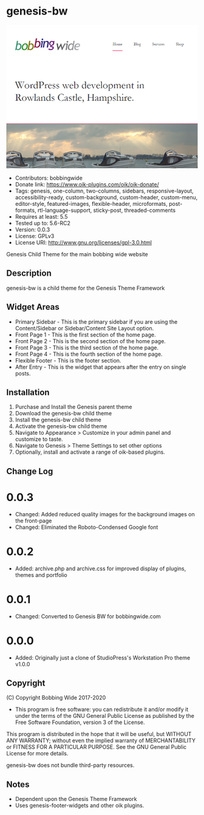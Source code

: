 # genesis-bw 
![screenshot](https://raw.githubusercontent.com/bobbingwide/genesis-bw/master/screenshot.png)
* Contributors: bobbingwide
* Donate link: https://www.oik-plugins.com/oik/oik-donate/
* Tags: genesis, one-column, two-columns, sidebars, responsive-layout, accessibility-ready, custom-background, custom-header, custom-menu, editor-style, featured-images, flexible-header, microformats, post-formats, rtl-language-support, sticky-post, threaded-comments
* Requires at least: 5.5
* Tested up to: 5.6-RC2
* Version: 0.0.3
* License: GPLv3
* License URI: http://www.gnu.org/licenses/gpl-3.0.html

Genesis Child Theme for the main bobbing wide website

## Description 
genesis-bw is a child theme for the Genesis Theme Framework

## Widget Areas 
- Primary Sidebar - This is the primary sidebar if you are using the Content/Sidebar or Sidebar/Content Site Layout option.
- Front Page 1 - This is the first section of the home page.
- Front Page 2 - This is the second section of the home page.
- Front Page 3 - This is the third section of the home page.
- Front Page 4 - This is the fourth section of the home page.
- Flexible Footer - This is the footer section.
- After Entry - This is the widget that appears after the entry on single posts.



## Installation 

1. Purchase and Install the Genesis parent theme
2. Download the genesis-bw child theme
3. Install the genesis-bw child theme
4. Activate the genesis-bw child theme
5. Navigate to Appearance > Customize in your admin panel and customize to taste.
6. Navigate to Genesis > Theme Settings to set other options
7. Optionally, install and activate a range of oik-based plugins.


## Change Log 
# 0.0.3 
* Changed: Added reduced quality images for the background images on the front-page
* Changed: Eliminated the Roboto-Condensed Google font

# 0.0.2 
* Added: archive.php and archive.css for improved display of plugins, themes and portfolio

# 0.0.1 
* Changed: Converted to Genesis BW for bobbingwide.com

# 0.0.0 
* Added: Originally just a clone of StudioPress's Workstation Pro theme v1.0.0

## Copyright 
(C) Copyright Bobbing Wide 2017-2020

* This program is free software: you can redistribute it and/or modify
it under the terms of the GNU General Public License as published by
the Free Software Foundation, version 3 of the License.

This program is distributed in the hope that it will be useful,
but WITHOUT ANY WARRANTY; without even the implied warranty of
MERCHANTABILITY or FITNESS FOR A PARTICULAR PURPOSE. See the
GNU General Public License for more details.

genesis-bw does not bundle third-party resources.

## Notes 
* Dependent upon the Genesis Theme Framework
* Uses genesis-footer-widgets and other oik plugins.


